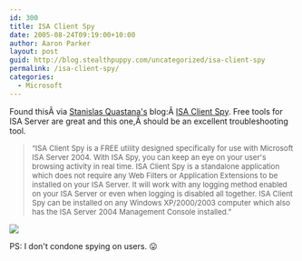 ```yaml
---
id: 300
title: ISA Client Spy
date: 2005-08-24T09:19:00+10:00
author: Aaron Parker
layout: post
guid: http://blog.stealthpuppy.com/uncategorized/isa-client-spy
permalink: /isa-client-spy/
categories:
  - Microsoft
---
```

Found thisÂ via [Stanislas Quastana's](http://blogs.msdn.com/squasta/archive/2005/08/22/454608.aspx) blog:Â [ISA Client Spy](http://www.isaservertools.com/ISAClientSpy). Free tools for ISA Server are great and this one,Â should be an excellent troubleshooting tool.

<blockquote dir="ltr">
  <p>
    <font size="2">&#8220;ISA Client Spy is a FREE utility designed specifically for use with Microsoft ISA Server 2004. With ISA Spy, you can keep an eye on your user's browsing activity in real time. ISA Client Spy is a standalone application which does not require any Web Filters or Application Extensions to be installed on your ISA Server. It will work with any logging method enabled on your ISA Server or even when logging is disabled all together. ISA Client Spy can be installed on any Windows XP/2000/2003 computer which also has the ISA Server 2004 Management Console installed.&#8221;</font>
  </p>
</blockquote>

[<img border="0" src="http://www.isaservertools.com/ISAClientSpy/images/screenshot_small.jpg" />](http://www.isaservertools.com/ISAClientSpy/images/screenshot_full.JPG)

PS: I don't condone spying on users. 😛